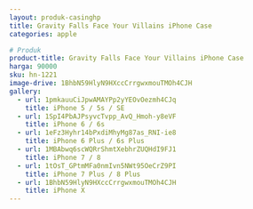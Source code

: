 ```yaml
---
layout: produk-casinghp
title: Gravity Falls Face Your Villains iPhone Case
categories: apple

# Produk
product-title: Gravity Falls Face Your Villains iPhone Case
harga: 90000
sku: hn-1221
image-drive: 1BhbN59HlyN9HXccCrrgwxmouTMOh4CJH
gallery:
  - url: 1pmkauuCiJpwAMAYPp2yYEOvOezmh4CJq
    title: iPhone 5 / 5s / SE
  - url: 1SpI4PbAJPsyvcTvpp_AvQ_Hmoh-y8eVF
    title: iPhone 6 / 6s
  - url: 1eFz3Hyhr14bPxdiMhyMg87as_RNI-ie8
    title: iPhone 6 Plus / 6s Plus
  - url: 1MBAbwq6scWQRrShmtXebhrZUQHdI9FJ1
    title: iPhone 7 / 8
  - url: 1tOsT_GPtmMFa0nmIvn5NWt95OeCrZ9PI
    title: iPhone 7 Plus / 8 Plus
  - url: 1BhbN59HlyN9HXccCrrgwxmouTMOh4CJH
    title: iPhone X
---
```

